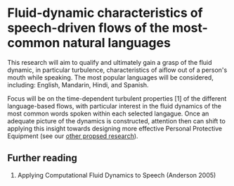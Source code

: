 # Fluid-dynamic characteristics of speech-driven flows of the most-common natural languages
This research will aim to qualify and ultimately gain a grasp of the fluid dynamic, in particular turbulence, characteristics of aiflow out of a person's mouth while speaking. The most popular languages will be considered, including: English, Mandarin, Hindi, and Spanish. 

Focus will be on the time-dependent turbulent properties [1] of the different language-based flows, with particular interest in the fluid dynamics of the most common words spoken within each selected langague. Once an adequate picture of the dynamics is constructed, attention then can shift to applying this insight towards designing more effective Personal Protective Equipment (see our [other propsed research](https://github.com/TessellateDataScience/faceShieldOptimisations)).

## Further reading
1. Applying Computational Fluid Dynamics to Speech (Anderson 2005)
